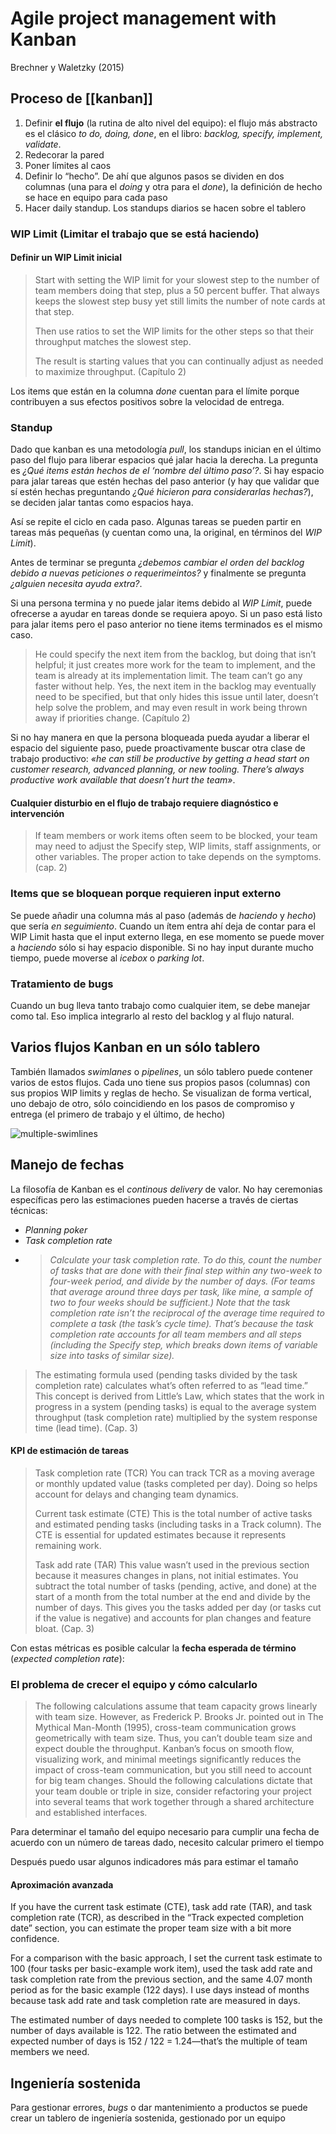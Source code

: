 # Agile project management with Kanban
Brechner y Waletzky (2015)

## Proceso de [[kanban]]

1. Definir **el flujo** (la rutina de alto nivel del equipo): el flujo más abstracto es el clásico *to do, doing, done*, en el libro: *backlog, specify, implement, validate*.
2. Redecorar la pared
3. Poner límites al caos
4. Definir lo “hecho”. De ahí que algunos pasos se dividen en dos columnas (una para el *doing* y otra para el *done*), la definición de hecho se hace en equipo para cada paso
5. Hacer daily standup. Los standups diarios se hacen sobre el tablero

### WIP Limit (Limitar el trabajo que se está haciendo)

#### Definir un WIP Limit inicial

> Start with setting the WIP limit for your slowest step to the number of team members doing that step, plus a 50 percent buffer. That always keeps the slowest step busy yet still limits the number of note cards at that step.
>
> Then use ratios to set the WIP limits for the other steps so that their throughput matches the slowest step.
> 
>The result is starting values that you can continually adjust as needed to maximize throughput. (Capítulo 2)


Los items que están en la columna *done* cuentan para el límite porque contribuyen a sus efectos positivos sobre la velocidad de entrega.

### Standup

Dado que kanban es una metodología *pull*, los standups inician en el último paso del flujo para liberar espacios qué jalar hacia la derecha. La pregunta es *¿Qué items están hechos de el ‘nombre del último paso’?*. Si hay espacio para jalar tareas que estén hechas del paso anterior (y hay que validar que sí estén hechas preguntando *¿Qué hicieron para considerarlas hechas?*), se deciden jalar tantas como espacios haya.

Así se repite el ciclo en cada paso. Algunas tareas se pueden partir en tareas más pequeñas (y cuentan como una, la original, en términos del *WIP Limit*).

Antes de terminar se pregunta *¿debemos cambiar el orden del backlog debido a nuevas peticiones o requerimeintos?* y finalmente se pregunta *¿alguien necesita ayuda extra?*.

Si una persona termina y no puede jalar items debido al *WIP Limit*, puede ofrecerse a ayudar en tareas donde se requiera apoyo. Si un paso está listo para jalar items pero el paso anterior no tiene items terminados es el mismo caso.

>He could specify the next item from the backlog, but doing that isn’t helpful; it just creates more work for the team to implement, and the team is already at its implementation limit. The team can’t go any faster without help. Yes, the next item in the backlog may eventually need to be specified, but that only hides this issue until later, doesn’t help solve the problem, and may even result in work being thrown away if priorities change. (Capítulo 2)

Si no hay manera en que la persona bloqueada pueda ayudar a liberar el espacio del siguiente paso, puede proactivamente buscar otra clase de trabajo productivo: *«he can still be productive by getting a head start on customer research, advanced planning, or new tooling. There’s always productive work available that doesn’t hurt the team»*.

#### Cualquier disturbio en el flujo de trabajo requiere diagnóstico e intervención

>If team members or work items often seem to be blocked, your team may need to adjust the Specify step, WIP limits, staff assignments, or other variables. The proper action to take depends on the symptoms. (cap. 2)

### Items que se bloquean porque requieren input externo

Se puede añadir una columna más al paso (además de *haciendo* y *hecho*) que sería *en seguimiento*. Cuando un ítem entra ahí deja de contar para el WIP Limit hasta que el input externo llega, en ese momento se puede mover a *haciendo* sólo si hay espacio disponible. Si no hay input durante mucho tiempo, puede moverse al *icebox* o *parking lot*.

### Tratamiento de bugs

Cuando un bug lleva tanto trabajo como cualquier item, se debe manejar como tal. Eso implica integrarlo al resto del backlog y al flujo natural.
## Varios flujos Kanban en un sólo tablero

También llamados *swimlanes* o *pipelines*, un sólo tablero puede contener varios de estos flujos. Cada uno tiene sus propios pasos (columnas) con sus propios WIP limits y reglas de hecho. Se visualizan de forma vertical, uno debajo de otro, sólo coincidiendo en los pasos de compromiso y entrega (el primero de trabajo y el último, de hecho)

![multiple-swimlines](https://www.3cs.ch/wp-content/uploads/kanban-board-operations-with-swimlanes.png)

## Manejo de fechas

La filosofía de Kanban es el *continous delivery* de valor. No hay ceremonias específicas pero las estimaciones pueden hacerse a través de ciertas técnicas:

- *Planning poker*
- *Task completion rate*
- >*Calculate your task completion rate. To do this, count the number of tasks that are done with their final step within any two-week to four-week period, and divide by the number of days. (For teams that average around three days per task, like mine, a sample of two to four weeks should be sufficient.) Note that the task completion rate isn’t the reciprocal of the average time required to complete a task (the task’s cycle time). That’s because the task completion rate accounts for all team members and all steps (including the Specify step, which breaks down items of variable size into tasks of similar size).*


>The estimating formula used (pending tasks divided by the task completion rate) calculates what’s often referred to as “lead time.” This concept is derived from Little’s Law, which states that the work in progress in a system (pending tasks) is equal to the average system throughput (task completion rate) multiplied by the system response time (lead time). (Cap. 3)

#### KPI de estimación de tareas

>  Task completion rate (TCR) You can track TCR as a moving average or monthly updated value (tasks completed per day). Doing so helps account for delays and changing team dynamics.
> 
>  Current task estimate (CTE) This is the total number of active tasks and estimated pending tasks (including tasks in a Track column). The CTE is essential for updated estimates because it represents remaining work.
> 
>  Task add rate (TAR) This value wasn’t used in the previous section because it measures changes in plans, not initial estimates. You subtract the total number of tasks (pending, active, and done) at the start of a month from the total number at the end and divide by the number of days. This gives you the tasks added per day (or tasks cut if the value is negative) and accounts for plan changes and feature bloat. (Cap. 3)

Con estas métricas es posible calcular la **fecha esperada de término** (*expected completion rate*):


### El problema de crecer el equipo y cómo calcularlo

> The following calculations assume that team capacity grows linearly with team size. However, as Frederick P. Brooks Jr. pointed out in The Mythical Man-Month (1995), cross-team communication grows geometrically with team size. Thus, you can’t double team size and expect double the throughput. Kanban’s focus on smooth flow, visualizing work, and minimal meetings significantly reduces the impact of cross-team communication, but you still need to account for big team changes. Should the following calculations dictate that your team double or triple in size, consider refactoring your project into several teams that work together through a shared architecture and established interfaces.

Para determinar el tamaño del equipo necesario para cumplir una fecha de acuerdo con un número de tareas dado, necesito calcular primero el tiempo


Después puedo usar algunos indicadores más para estimar el tamaño


#### Aproximación avanzada

If you have the current task estimate (CTE), task add rate (TAR), and task completion rate (TCR), as described in the “Track expected completion date” section, you can estimate the proper team size with a bit more confidence.


For a comparison with the basic approach, I set the current task estimate to 100 (four tasks per basic-example work item), used the task add rate and task completion rate from the previous section, and the same 4.07 month period as for the basic example (122 days). I use days instead of months because task add rate and task completion rate are measured in days.

The estimated number of days needed to complete 100 tasks is 152, but the number of days available is 122. The ratio between the estimated and expected number of days is 152 / 122 = 1.24—that’s the multiple of team members we need.


## Ingeniería sostenida

Para gestionar errores, *bugs* o dar mantenimiento a productos se puede crear un tablero de ingeniería sostenida, gestionado por un equipo
